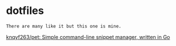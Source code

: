 # dotfiles

```
There are many like it but this one is mine.
```

[knqyf263/pet: Simple command-line snippet manager, written in Go](https://github.com/knqyf263/pet)
